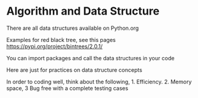 # Algorithm and Data Structure

There are all data structures available on Python.org

Examples for red black tree, see this pages https://pypi.org/project/bintrees/2.0.1/

You can import packages and call the data structures in your code

Here are just for practices on data structure concepts

In order to coding well, think about the following, 1. Efficiency. 2. Memory space, 3 Bug free with a complete testing cases
